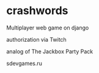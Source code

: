 # crashwords
Multiplayer web game on django

authorization via Twitch

analog of The Jackbox Party Pack

sdevgames.ru
